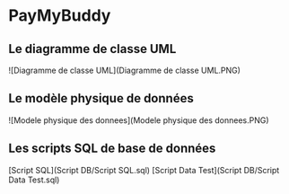 # PayMyBuddy

## Le diagramme de classe UML
![Diagramme de classe UML](Diagramme de classe UML.PNG)

## Le modèle physique de données
![Modele physique des donnees](Modele physique des donnees.PNG)

## Les scripts SQL de base de données
[Script SQL](Script DB/Script SQL.sql)
[Script Data Test](Script DB/Script Data Test.sql)